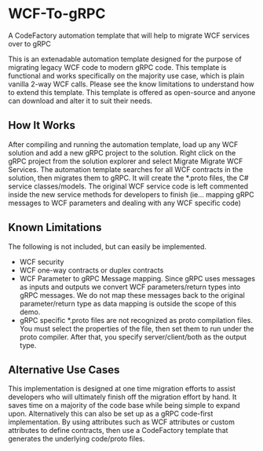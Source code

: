 # WCF-To-gRPC
A CodeFactory automation template that will help to migrate WCF services over to gRPC

This is an extenadable automation template designed for the purpose of migrating legacy WCF code to modern gRPC code.  This template is functional and works specifically on the majority use case, which is plain vanilla 2-way WCF calls.  Please see the know limitations to understand how to extend this template.  This template is offered as open-source and anyone can download and alter it to suit their needs.

## How It Works

After compiling and running the automation template, load up any WCF solution and add a new gRPC project to the solution.  Right click on the gRPC project from the solution explorer and select Migrate Migrate WCF Services.  The automation template searches for all WCF contracts in the solution, then migrates them to gRPC.  It will create the *.proto files, the C# service classes/models.  The original WCF service code is left commented inside the new service methods for developers to finish (ie... mapping gRPC messages to WCF parameters and dealing with any WCF specific code)

## Known Limitations

The following is not included, but can easily be implemented.
- WCF security
- WCF one-way contracts or duplex contracts
- WCF Parameter to gRPC Message mapping.  Since gRPC uses messages as inputs and outputs we convert WCF parameters/return types into gRPC messages.  We do not map these messages back to the original parameter/return type as data mapping is outside the scope of this demo.
- gRPC specific *.proto files are not recognized as proto compilation files.  You must select the properties of the file, then set them to run under the proto compiler.  After that, you specify server/client/both as the output type.

## Alternative Use Cases

This implementation is designed at one time migration efforts to assist developers who will ultimately finish off the migration effort by hand.  It saves time on a majority of the code base while being simple to expand upon.  Alternatively this can also be set up as a gRPC code-first implementation.  By using attributes such as WCF attributes or custom attributes to define contracts, then use a CodeFactory template that generates the underlying code/proto files.  
